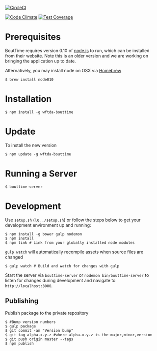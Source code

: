 [![CircleCI](https://circleci.com/gh/WFTDA/bouttime.svg?style=svg&circle-token=9b5d2312f6063d633b844c97c873653c13b26513)](https://circleci.com/gh/WFTDA/bouttime)

[![Code Climate](https://codeclimate.com/repos/559a0472e30ba07010002dbe/badges/9909fa76b2506419a836/gpa.svg)](https://codeclimate.com/repos/559a0472e30ba07010002dbe/feed)
[![Test Coverage](https://codeclimate.com/repos/559a0472e30ba07010002dbe/badges/9909fa76b2506419a836/coverage.svg)](https://codeclimate.com/repos/559a0472e30ba07010002dbe/coverage)

# Prerequisites

BoutTime requires version 0.10 of [node.js](https://nodejs.org/) to run, which
can be installed from their website. Note this is an older version and we are
working on bringing the application up to date.

Alternatively, you may install node on OSX via [Homebrew](http://brew.sh/)

    $ brew install node010

# Installation

    $ npm install -g wftda-bouttime

# Update

To install the new version

    $ npm update -g wftda-bouttime

# Running a Server

    $ bouttime-server

# Development

Use `setup.sh` (i.e. `./setup.sh`) or follow the steps below to get your
development environment up and running:

    $ npm install -g bower gulp nodemon
    $ npm install
    $ npm link # Link from your globally installed node modules

`gulp watch` will automatically recompile assets when source files are changed

    $ gulp watch # Build and watch for changes with gulp

Start the server via `bouttime-server` or `nodemon bin/bouttime-server` to
listen for changes during development and navigate to `http://localhost:3000`.

## Publishing

Publish package to the private repository

    $ #Bump version numbers
    $ gulp package
    $ git commit -am "Version bump"
    $ git tag alpha.x.y.z #where alpha.x.y.z is the major,minor,version
    $ git push origin master --tags
    $ npm publish

